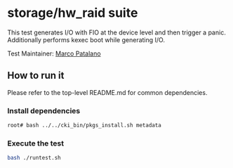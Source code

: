 # storage/hw_raid suite

This test generates I/O with FIO at the device level and then trigger a panic.
Additionally performs kexec boot while generating I/O.

Test Maintainer: [Marco Patalano](mailto:mpatalan@redhat.com)

## How to run it
Please refer to the top-level README.md for common dependencies.

### Install dependencies
```bash
root# bash ../../cki_bin/pkgs_install.sh metadata
```

### Execute the test
```bash
bash ./runtest.sh
```
